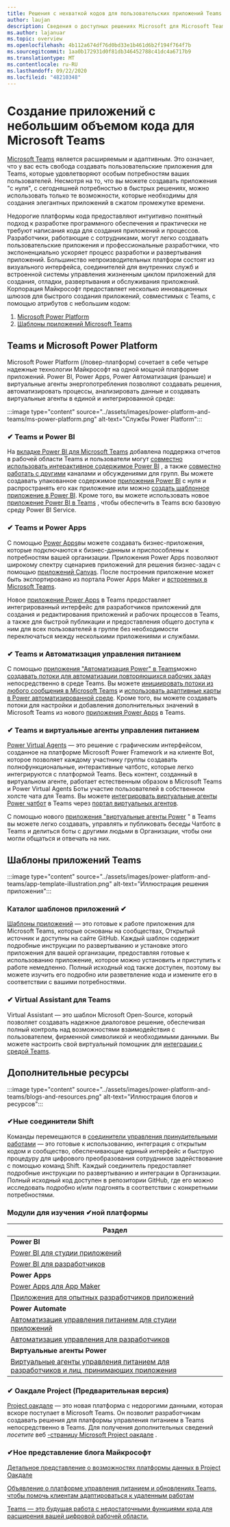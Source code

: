 ```yaml
---
title: Решения с нехваткой кодов для пользовательских приложений Teams
author: laujan
description: Сведения о доступных решениях Microsoft для Microsoft Teams и без кода
ms.author: lajanuar
ms.topic: overview
ms.openlocfilehash: 4b112a674df76d0bd33e1b461d6b2f194f764f7b
ms.sourcegitcommit: 1aa0b172931d0f81db346452788c41dc4a6717b9
ms.translationtype: MT
ms.contentlocale: ru-RU
ms.lasthandoff: 09/22/2020
ms.locfileid: "48210348"
---
```

# <a name="create-low-code-custom-apps-for-microsoft-teams"></a>Создание приложений с небольшим объемом кода для Microsoft Teams

[Microsoft Teams](/microsoftteams/platform) является расширяемым и адаптивным. Это означает, что у вас есть свобода создавать пользовательские приложения для Teams, которые удовлетворяют особым потребностям ваших пользователей. Несмотря на то, что вы можете создавать приложения "с нуля", с сегодняшней потребностью в быстрых решениях, можно использовать только те возможности, которые необходимы для создания элегантных приложений в сжатом промежутке времени.

Недорогие платформы кода предоставляют интуитивно понятный подход к разработке программного обеспечения и практически не требуют написания кода для создания приложений и процессов. Разработчики, работающие с сотрудниками, могут легко создавать пользовательские приложения и профессиональные разработчики, что экспоненциально ускоряет процесс разработки и развертывания приложений. Большинство непроизводительных платформ состоят из визуального интерфейса, соединителей для внутренних служб и встроенной системы управления жизненным циклом приложений для создания, отладки, развертывания и обслуживания приложений. Корпорация Майкрософт предоставляет несколько инновационных шлюзов для быстрого создания приложений, совместимых с Teams, с помощью атрибутов с небольшим кодом:

1. [Microsoft Power Platform](#teams-and-microsoft-power-platform)
1. [Шаблоны приложений Microsoft Teams](#teams-app-templates)

## <a name="teams-and-microsoft-power-platform"></a>Teams и Microsoft Power Platform

Microsoft Power Platform (/повер-платформ) сочетает в себе четыре надежные технологии Майкрософт на одной мощной платформе приложений. Power BI, Power Apps, Power Автоматизация (раньше) и виртуальные агенты энергопотребления позволяют создавать решения, автоматизировать процессы, анализировать данные и создавать виртуальные агенты в единой и интегрированной среде:

:::image type="content" source="../assets/images/power-platform-and-teams/ms-power-platform.png" alt-text="Службы Power Platform":::

### <a name="-teams-and-power-bi"></a>✔ Teams и Power BI

На [вкладке Power BI для Microsoft Teams](https://powerbi.microsoft.com/blog/announcing-new-power-bi-tab-for-microsoft-teams/) добавлена поддержка отчетов в рабочей области Teams и пользователи могут [совместно использовать интерактивное содержимое Power BI](/power-bi/collaborate-share/service-embed-report-microsoft-teams) , а также [совместно работать с другими](/power-bi/collaborate-share/service-collaborate-microsoft-teams) каналами и обсуждениями для групп. Вы можете создавать упакованное содержимое [приложения Power BI](/power-bi/collaborate-share/service-create-distribute-apps) с нуля и распространять его как приложение или можно [создать шаблонное приложение в Power BI](/connect-data/service-template-apps-create). Кроме того, вы можете использовать новое [приложение Power BI в Teams](https://go.microsoft.com/fwlink/?linkid=2143643) , чтобы обеспечить в Teams всю базовую среду Power BI Service.

### <a name="-teams-and-power-apps"></a>✔ Teams и Power Apps

С помощью [Power Apps](/powerapps/powerapps-overview)вы можете создавать бизнес-приложения, которые подключаются к бизнес-данным и приспособлены к потребностям вашей организации.  Приложения Power Apps позволяют широкому спектру сценариев приложений для решения бизнес-задач с помощью [приложений Canvas](/powerapps/maker/#canvas-apps). После построения приложение может быть экспортировано из портала Power Apps Maker и [встроенных в Microsoft Teams](/power-platform/admin/embed-app-teams).

Новое [приложение Power Apps](https://go.microsoft.com/fwlink/?linkid=2143374) в Teams предоставляет интегрированный интерфейс для разработчиков приложений для создания и редактирования приложений и рабочих процессов в Teams, а также для быстрой публикации и предоставления общего доступа к ним для всех пользователей в группе без необходимости переключаться между несколькими приложениями и службами.

### <a name="-teams-and-power-automate"></a>✔ Teams и Автоматизация управления питанием

С помощью [приложения "Автоматизация Power" в Teams](/power-automate/flows-teams)можно [создавать потоки для автоматизации повторяющихся рабочих задач](https://flow.microsoft.com/connectors/shared_teams/microsoft-teams/) непосредственно в среде Teams. Вы можете [инициировать потоки из любого сообщения в Microsoft Teams](/power-automate/trigger-flow-teams-message) и [использовать адаптивные карты в Power автоматизированной среде](/power-automate/create-adaptive-cards). Кроме того, вы можете создавать потоки для настройки и добавления дополнительных значений в Microsoft Teams из нового [приложения Power Apps](https://go.microsoft.com/fwlink/?linkid=2143539) в Teams.

### <a name="-teams-and-power-virtual-agents"></a>✔ Teams и виртуальные агенты управления питанием

[Power Virtual Agents](/power-virtual-agents/fundamentals-what-is-power-virtual-agents) — это решение с графическим интерфейсом, созданное на платформе Microsoft Power Framework и на клиенте Bot, которое позволяет каждому участнику группы создавать полнофункциональные, интерактивные чатботс, которые легко интегрируются с платформой Teams. Весь контент, созданный в виртуальном агенте, работает естественным образом в Microsoft Teams и Power Virtual Agents Боты участие пользователей в собственном холсте чата для Teams. Вы можете [интегрировать виртуальные агенты Power чатбот](/power-virtual-agents/publication-add-bot-to-microsoft-teams) в Teams через [портал виртуальных агентов](https://powervirtualagents.microsoft.com).

С помощью нового [приложения "виртуальные агенты Power](https://aka.ms/pva-teams-docs) " в Teams вы можете легко создавать, управлять и публиковать беседы Чатботс в Teams и делиться боты с другими людьми в Организации, чтобы они могли общаться и отвечать на них.

## <a name="teams-app-templates"></a>Шаблоны приложений Teams

:::image type="content" source="../assets/images/power-platform-and-teams/app-template-illustration.png" alt-text="Иллюстрация решения приложения":::

### <a name="-app-template-catalog"></a>Каталог шаблонов приложений ✔

[Шаблоны приложений](../samples/app-templates.md) — это готовые к работе приложения для Microsoft Teams, которые основаны на сообществах, Открытый источник и доступны на сайте GitHub. Каждый шаблон содержит подробные инструкции по развертыванию и установке этого приложения для вашей организации, предоставляя готовые к использованию приложение, которое можно установить и приступить к работе немедленно. Полный исходный код также доступен, поэтому вы можете изучить его подробно или разветвление кода и измените его в соответствии с вашими потребностями.

### <a name="-virtual-assistant-for-teams"></a>✔ Virtual Assistant для Teams

Virtual Assistant — это шаблон Microsoft Open-Source, который позволяет создавать надежное диалоговое решение, обеспечивая полный контроль над возможностями взаимодействия с пользователем, фирменной символикой и необходимыми данными. Вы можете настроить свой виртуальный помощник для [интеграции с средой Teams](https://microsoft.github.io/botframework-solutions/clients-and-channels/tutorials/enable-teams/1-intro). 

## <a name="additional-resources"></a>Дополнительные ресурсы

:::image type="content" source="../assets/images/power-platform-and-teams/blogs-and-resources.png" alt-text="Иллюстрация блогов и ресурсов":::

### <a name="-teams-shift-connectors"></a>✔Ные соединители Shift

Команды перемещаются в [соединители управления принудительными работами](../samples/shifts-wfm-connectors.md) — это готовые к использованию, интеграция с открытым кодом и сообщество, обеспечивающие единый интерфейс и быструю процедуру для цифрового преобразования сотрудников задействование с помощью команд Shift. Каждый соединитель предоставляет подробные инструкции по развертыванию и интеграции в Организации. Полный исходный код доступен в репозитории GitHub, где его можно исследовать подробно и/или подгонять в соответствии с конкретными потребностями.

### <a name="-power-platform-learn-modules"></a>Модули для изучения ✔ной платформы

|Раздел|
|-----|
|**Power BI**|
|[Power BI для студии приложений](/learn/browse/?expanded=power-platform&products=power-bi&roles=maker)|
|[Power BI для разработчиков](/learn/browse/?expanded=power-platform&products=power-bi&roles=developer)|
|**Power Apps**|
|[Power Apps для App Maker](/learn/browse/?products=power-apps&roles=maker)|
|[Приложения для опытных разработчиков приложений](/learn/browse/?products=power-apps)|
|**Power Automate**|
|[Автоматизация управления питанием для студии приложений](/learn/browse/?expanded=power-platform&products=power-automate&roles=maker)|
|[Автоматизация управления для разработчиков](/learn/browse/?expanded=power-platform&products=power-automate&roles=developer)|
|**Виртуальные агенты Power**|
|[Виртуальные агенты управления питанием для разработчиков и лиц, принимающих приложения](/learn/browse/?products=power-virtual-agents&expanded=power-platform&roles=maker)

### <a name="-project-oakdale-preview"></a>✔ Оакдале Project (Предварительная версия)

[Project оакдале](https://techcommunity.microsoft.com/t5/microsoft-teams-blog/teams-is-shaping-the-future-of-work-with-low-code-features-to/ba-p/1507180
) — это новая платформа с недорогими данными, которая вскоре поступает в Microsoft Teams. Он позволит разработчикам создавать решения для платформы управления питанием в Teams непосредственно в Teams. Для получения дополнительных сведений *посетите* веб [-страницу Microsoft Project оакдале](https://powerapps.microsoft.com/blog/introducing-project-oakdale-a-new-low-code-data-platform-for-microsoft-teams) .

### <a name="-microsoft-blog-insights"></a>✔Ное представление блога Майкрософт

[Детальное представление о возможностях платформы данных в Project Оакдале](https://powerapps.microsoft.com/blog/a-closer-look-at-data-platform-capabilities-in-project-oakdale/)

[Объявление о платформе управления питанием и обновлениях Teams, чтобы помочь клиентам адаптироваться к удаленным работам](https://cloudblogs.microsoft.com/powerplatform/2020/05/19/announcing-power-platform-and-teams-updates-to-help-customers-adapt-to-remote-work/)

[Teams — это будущая работа с недостаточными функциями кода для расширения вашей цифровой рабочей области.](https://techcommunity.microsoft.com/t5/microsoft-teams-blog/teams-is-shaping-the-future-of-work-with-low-code-features-to/ba-p/1507180)
